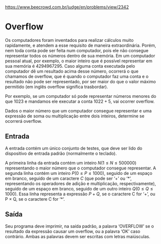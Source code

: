 https://www.beecrowd.com.br/judge/en/problems/view/2342

# Overflow

Os computadores foram inventados para realizar cálculos muito rapidamente, e
atendem a esse requisito de maneira extraordinária. Porém, nem toda conta pode
ser feita num computador, pois ele não consegue representar todos os números
dentro de sua memória. Em um computador pessoal atual, por exemplo, o maior
inteiro que é possível representar em sua memória é $4294967295$. Caso alguma
conta executada pelo computador dê um resultado acima desse número, ocorrerá o
que chamamos de overflow, que é quando o computador faz uma conta e o resultado
não pode ser representado, por ser maior do que o valor máximo permitido (em
inglês overflow significa trasbordar).

Por exemplo, se um computador só pode representar números menores do que $1023$
e mandamos ele executar a conta $1022 + 5$, vai ocorrer overflow.

Dados o maior número que um computador consegue representar e uma expressão de
soma ou multiplicação entre dois inteiros, determine se ocorrerá overflow.

## Entrada

A entrada contém um único conjunto de testes, que deve ser lido do dispositivo
de entrada padrão (normalmente o teclado).

A primeira linha da entrada contém um inteiro $N (1 ≤ N ≤ 500000)$ representando
o maior número que o computador consegue representar. A segunda linha contém um
inteiro $P (0 ≤ P ≤ 1000)$, seguido de um espaço em branco, seguido de um
caractere $C$ (que pode ser ‘+’ ou ‘\*’, representando os operadores de adição e
multiplicação, respectivamente), seguido de um espaço em branco, seguido de um
outro inteiro $Q (0 ≤ Q ≤ 1000)$. Essa linha representa a expressão $P + Q$, se
o caractere C for ‘+’, ou P × Q, se o caractere C for ‘\*’.

## Saída

Seu programa deve imprimir, na saída padrão, a palavra ‘OVERFLOW’ se o resultado
da expressão causar um overflow, ou a palavra ‘OK’ caso contrário. Ambas as
palavras devem ser escritas com letras maiúsculas.
